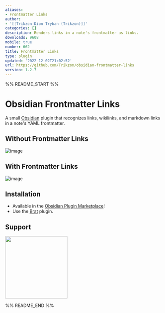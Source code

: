 ```yaml
---
aliases:
- Frontmatter Links
author:
- '[[Trikzon|Dion Tryban (Trikzon)]]'
categories: []
description: Renders links in a note's frontmatter as links.
downloads: 9608
mobile: true
number: 662
title: Frontmatter Links
type: plugin
updated: '2022-12-02T21:02:52'
url: https://github.com/Trikzon/obsidian-frontmatter-links
version: 1.2.7
---
```


%% README_START %%

# Obsidian Frontmatter Links
A small [Obsidian](https://obsidian.md/) plugin that recognizes links, wikilinks, and markdown links in a note's YAML frontmatter.

## Without Frontmatter Links
![image](https://user-images.githubusercontent.com/29845000/201154400-5578fd30-cdba-48e2-8904-3f3ce9533d10.png)

## With Frontmatter Links
![image](https://user-images.githubusercontent.com/29845000/201154480-00c71a82-12f4-450a-b00c-8d643b014b05.png)

## Installation
- Available in the [Obsidian Plugin Marketplace](https://obsidian.md/plugins?id=frontmatter-links)!
- Use the [Brat](https://github.com/TfTHacker/obsidian42-brat) plugin.

## Support
[<img src="https://user-images.githubusercontent.com/14358394/115450238-f39e8100-a21b-11eb-89d0-fa4b82cdbce8.png" width="200">](https://ko-fi.com/trikzon)


%% README_END %%